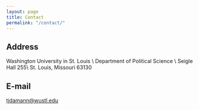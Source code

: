 ```yaml
---
layout: page
title: Contact
permalink: "/contact/"
---
```



## Address
Washington University in St. Louis \\
Department of Political Science \\
Seigle Hall 255\\
St. Louis, Missouri 63130


## E-mail
tjdamann@wustl.edu
